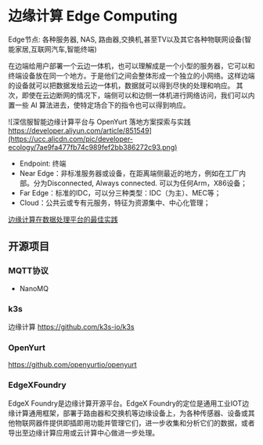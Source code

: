 # 边缘计算 Edge Computing
Edge节点: 各种服务器, NAS, 路由器,交换机,甚至TV以及其它各种物联网设备(智能家居,互联网汽车,智能终端)

在边端给用户部署一个云边一体机，也可以理解成是一个小型的服务器，它可以和终端设备放在同一个地方。于是他们之间会整体形成一个独立的小网络。这样边端的设备就可以把数据发给云边一体机，数据就可以得到尽快的处理和响应。
其次，即使在云边断网的情况下，端侧可以和边侧一体机进行网络访问，我们可以内置一些 AI 算法进去，使特定场合下的指令也可以得到响应。

![深信服智能边缘计算平台与 OpenYurt 落地方案探索与实践 https://developer.aliyun.com/article/851549](https://ucc.alicdn.com/pic/developer-ecology/7ae9fa477fb74c989fef2bb386272c93.png)

- Endpoint: 终端
- Near Edge：非标准服务器或设备，在距离端侧最近的地方，例如在工厂内部。分为Disconnected,
Always connected. 可以为任何Arm，X86设备；
- Far Edge：标准的IDC，可以分三种类型：IDC（为主）、MEC等；
- Cloud：公共云或专有元服务，特征为资源集中、中心化管理；

[边缘计算在数据处理平台的最佳实践](https://developer.aliyun.com/ebook/530)

## 开源项目
### MQTT协议
- NanoMQ 

### k3s
边缘计算
https://github.com/k3s-io/k3s

### OpenYurt
https://github.com/openyurtio/openyurt

### EdgeXFoundry
EdgeX Foundry是边缘计算开源平台。EdgeX Foundry的定位是通用工业IOT边缘计算通用框架，部署于路由器和交换机等边缘设备上，为各种传感器、设备或其他物联网器件提供即插即用功能并管理它们，进一步收集和分析它们的数据，或者导出至边缘计算应用或云计算中心做进一步处理。